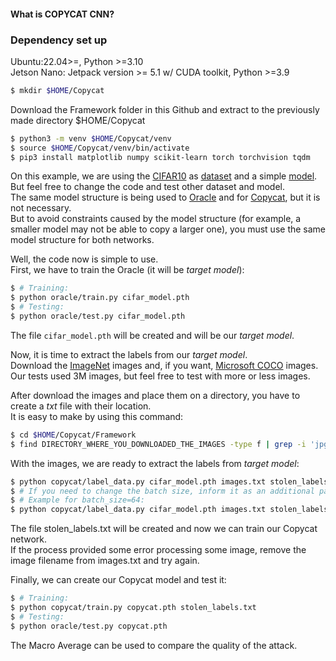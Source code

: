 #### What is COPYCAT CNN?


### Dependency set up   
Ubuntu:22.04>=, Python >=3.10   
Jetson Nano: Jetpack version >= 5.1 w/ CUDA toolkit, Python >=3.9   

```sh
$ mkdir $HOME/Copycat
```
Download the Framework folder in this Github and extract to the previously made directory $HOME/Copycat

```sh
$ python3 -m venv $HOME/Copycat/venv 
$ source $HOME/Copycat/venv/bin/activate
$ pip3 install matplotlib numpy scikit-learn torch torchvision tqdm
```

On this example, we are using the [CIFAR10](https://www.cs.toronto.edu/~kriz/cifar.html) as [dataset](./oracle/cifar_data.py) and a simple [model](./oracle/model.py). <br>
But feel free to change the code and test other dataset and model. <br>
The same model structure is being used to [Oracle](./oracle/model.py) and for [Copycat](./copycat/model.py), but it is not necessary. <br>
But to avoid constraints caused by the model structure (for example, a smaller model may not be able to copy a larger one), you must use the same model structure for both networks.

Well, the code now is simple to use.<br>
First, we have to train the Oracle (it will be _target model_):
```sh
$ # Training:
$ python oracle/train.py cifar_model.pth
$ # Testing:
$ python oracle/test.py cifar_model.pth
```
The file `cifar_model.pth` will be created and will be our _target model_.

Now, it is time to extract the labels from our _target model_.<br>
Download the [ImageNet](http://www.image-net.org/) images and, if you want, [Microsoft COCO](https://cocodataset.org) images.<br>
Our tests used 3M images, but feel free to test with more or less images.

After download the images and place them on a directory, you have to create a _txt_ file with their location.<br>
It is easy to make by using this command:
```sh
$ cd $HOME/Copycat/Framework
$ find DIRECTORY_WHERE_YOU_DOWNLOADED_THE_IMAGES -type f | grep -i 'jpg\|jpeg\|png' > images.txt
```

With the images, we are ready to extract the labels from _target model_:
```sh
$ python copycat/label_data.py cifar_model.pth images.txt stolen_labels.txt
$ # If you need to change the batch size, inform it as an additional parameter.
$ # Example for batch_size=64:
$ python copycat/label_data.py cifar_model.pth images.txt stolen_labels.txt 64
```
The file stolen_labels.txt will be created and now we can train our Copycat network.<br>
If the process provided some error processing some image, remove the image filename from images.txt and try again.

Finally, we can create our Copycat model and test it:
```sh
$ # Training:
$ python copycat/train.py copycat.pth stolen_labels.txt
$ # Testing:
$ python oracle/test.py copycat.pth
```

The Macro Average can be used to compare the quality of the attack.
